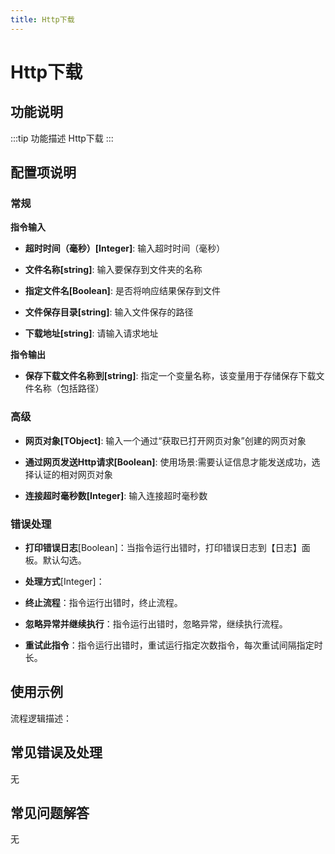 ```yaml
---
title: Http下载
---
```


# Http下载

## 功能说明

:::tip 功能描述
Http下载
:::

## 配置项说明

### 常规

**指令输入**

- **超时时间（毫秒）[Integer]**: 输入超时时间（毫秒）

- **文件名称[string]**: 输入要保存到文件夹的名称

- **指定文件名[Boolean]**: 是否将响应结果保存到文件

- **文件保存目录[string]**: 输入文件保存的路径

- **下载地址[string]**: 请输入请求地址


**指令输出**

- **保存下载文件名称到[string]**: 指定一个变量名称，该变量用于存储保存下载文件名称（包括路径）

### 高级

- **网页对象[TObject]**: 输入一个通过“获取已打开网页对象”创建的网页对象

- **通过网页发送Http请求[Boolean]**: 使用场景:需要认证信息才能发送成功，选择认证的相对网页对象

- **连接超时毫秒数[Integer]**: 输入连接超时毫秒数

### 错误处理

- **打印错误日志**[Boolean]：当指令运行出错时，打印错误日志到【日志】面板。默认勾选。

- **处理方式**[Integer]：

 - **终止流程**：指令运行出错时，终止流程。

 - **忽略异常并继续执行**：指令运行出错时，忽略异常，继续执行流程。

 - **重试此指令**：指令运行出错时，重试运行指定次数指令，每次重试间隔指定时长。

## 使用示例

流程逻辑描述：

## 常见错误及处理

无

## 常见问题解答

无

